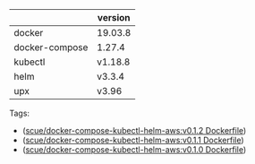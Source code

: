 |                	| version 	|
|----------------	|---------	|
| docker         	| 19.03.8 	|
| docker-compose 	| 1.27.4  	|
| kubectl        	| v1.18.8 	|
| helm           	| v3.3.4  	|
| upx           	| v3.96  	|

Tags:
- ([scue/docker-compose-kubectl-helm-aws:v0.1.2 Dockerfile](https://github.com/scue/docker-compose-kubectl-helm-aws/blob/878474f/Dockerfile))
- ([scue/docker-compose-kubectl-helm-aws:v0.1.1 Dockerfile](https://github.com/scue/docker-compose-kubectl-helm-aws/blob/a973827/Dockerfile))
- ([scue/docker-compose-kubectl-helm-aws:v0.1.0 Dockerfile](https://github.com/scue/docker-compose-kubectl-helm-aws/blob/7734083/Dockerfile))
